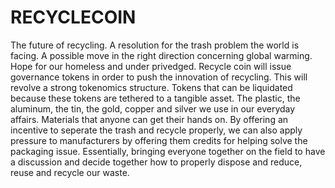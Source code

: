 # RECYCLECOIN
The future of recycling. A resolution for the trash problem the world is facing. A possible move in the right direction concerning global warming. Hope for our homeless and under privedged. Recycle coin will issue governance tokens in order to push the innovation of recycling. This will revolve a strong tokenomics structure. Tokens that can be liquidated because these tokens are tethered to a tangible asset. The plastic, the aluminum, the tin, the gold, copper and silver we use in our everyday affairs. Materials that anyone can get their hands on. By offering an incentive to seperate the trash and recycle properly, we can also apply pressure to manufacturers by offering them credits for helping solve the packaging issue. Essentially, bringing everyone together on the field to have a discussion and decide together how to properly dispose and reduce, reuse and recycle our waste. 
